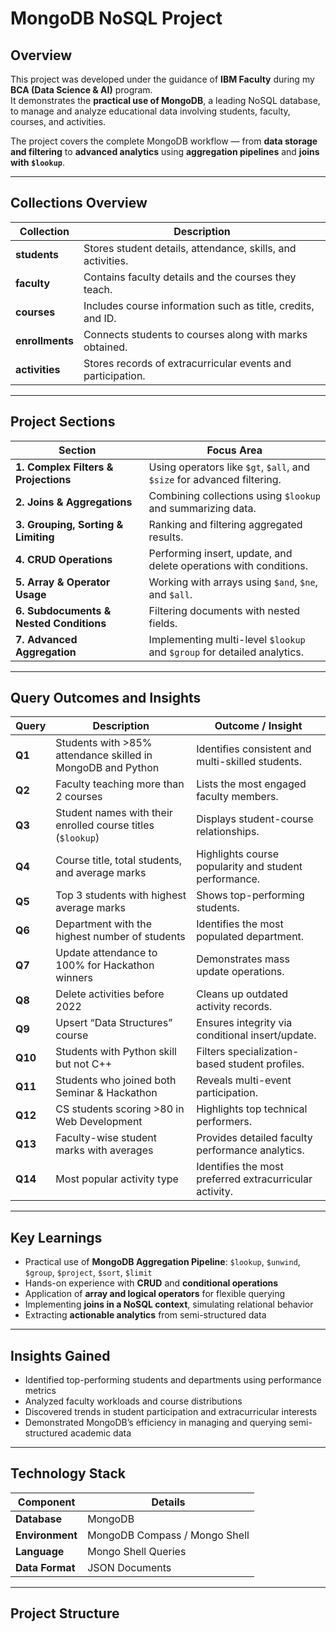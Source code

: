 # MongoDB NoSQL Project

## Overview

This project was developed under the guidance of **IBM Faculty** during my **BCA (Data Science & AI)** program.  
It demonstrates the **practical use of MongoDB**, a leading NoSQL database, to manage and analyze educational data involving students, faculty, courses, and activities.

The project covers the complete MongoDB workflow — from **data storage and filtering** to **advanced analytics** using **aggregation pipelines** and **joins with `$lookup`**.

---

## Collections Overview

| Collection | Description |
|-------------|-------------|
| **students** | Stores student details, attendance, skills, and activities. |
| **faculty** | Contains faculty details and the courses they teach. |
| **courses** | Includes course information such as title, credits, and ID. |
| **enrollments** | Connects students to courses along with marks obtained. |
| **activities** | Stores records of extracurricular events and participation. |

---

## Project Sections

| Section | Focus Area |
|----------|-------------|
| **1. Complex Filters & Projections** | Using operators like `$gt`, `$all`, and `$size` for advanced filtering. |
| **2. Joins & Aggregations** | Combining collections using `$lookup` and summarizing data. |
| **3. Grouping, Sorting & Limiting** | Ranking and filtering aggregated results. |
| **4. CRUD Operations** | Performing insert, update, and delete operations with conditions. |
| **5. Array & Operator Usage** | Working with arrays using `$and`, `$ne`, and `$all`. |
| **6. Subdocuments & Nested Conditions** | Filtering documents with nested fields. |
| **7. Advanced Aggregation** | Implementing multi-level `$lookup` and `$group` for detailed analytics. |

---

## Query Outcomes and Insights

| Query | Description | Outcome / Insight |
|--------|--------------|------------------|
| **Q1** | Students with >85% attendance skilled in MongoDB and Python | Identifies consistent and multi-skilled students. |
| **Q2** | Faculty teaching more than 2 courses | Lists the most engaged faculty members. |
| **Q3** | Student names with their enrolled course titles (`$lookup`) | Displays student-course relationships. |
| **Q4** | Course title, total students, and average marks | Highlights course popularity and student performance. |
| **Q5** | Top 3 students with highest average marks | Shows top-performing students. |
| **Q6** | Department with the highest number of students | Identifies the most populated department. |
| **Q7** | Update attendance to 100% for Hackathon winners | Demonstrates mass update operations. |
| **Q8** | Delete activities before 2022 | Cleans up outdated activity records. |
| **Q9** | Upsert “Data Structures” course | Ensures integrity via conditional insert/update. |
| **Q10** | Students with Python skill but not C++ | Filters specialization-based student profiles. |
| **Q11** | Students who joined both Seminar & Hackathon | Reveals multi-event participation. |
| **Q12** | CS students scoring >80 in Web Development | Highlights top technical performers. |
| **Q13** | Faculty-wise student marks with averages | Provides detailed faculty performance analytics. |
| **Q14** | Most popular activity type | Identifies the most preferred extracurricular activity. |

---

## Key Learnings

- Practical use of **MongoDB Aggregation Pipeline**: `$lookup`, `$unwind`, `$group`, `$project`, `$sort`, `$limit`  
- Hands-on experience with **CRUD** and **conditional operations**  
- Application of **array and logical operators** for flexible querying  
- Implementing **joins in a NoSQL context**, simulating relational behavior  
- Extracting **actionable analytics** from semi-structured data  

---

## Insights Gained

- Identified top-performing students and departments using performance metrics  
- Analyzed faculty workloads and course distributions  
- Discovered trends in student participation and extracurricular interests  
- Demonstrated MongoDB’s efficiency in managing and querying semi-structured academic data  

---

## Technology Stack

| Component | Details |
|------------|----------|
| **Database** | MongoDB |
| **Environment** | MongoDB Compass / Mongo Shell |
| **Language** | Mongo Shell Queries |
| **Data Format** | JSON Documents |

---

## Project Structure


